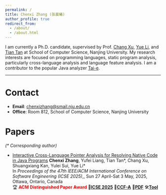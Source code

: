 ```yaml
---
permalink: /
title: Chenxi Zhang (张晨曦)
author_profile: true
redirect_from: 
  - /about/
  - /about.html
---
```


I am currently a Ph.D. candidate, supervised by Prof. [Chang Xu](https://cs.nju.edu.cn/changxu/), [Yue Li](https://cs.nju.edu.cn/yueli/), and [Tian Tan](https://cs.nju.edu.cn/tiantan/) at School of Computer Science, Nanjing University. My research interests are focused on programming languages, static program analysis, particularly cross-language analysis and language feature analysis. I am a contributor to the popular Java analyzer [Tai-e](https://github.com/pascal-lab/Tai-e).

---

Contact
===

- **Email**: chenxizhang@smail.nju.edu.cn
- **Office**: Room 812, School of Computer Science, Nanjing University

Papers
===

*(\* Corresponding author)*

- [Interactive Cross-Language Pointer Analysis for Resolving Native Code in Java Programs](/publications/icse2025.pdf)
  **Chenxi Zhang**, Yufei Liang, Tian Tan\*, Chang Xu, Shuangxiang Kan, Yulei Sui, Yue Li\*\
  In *Proceedings of the 47th IEEE/ACM International Conference on Software Engineering (ICSE 2025)*,, Sun 27 April-Sat 3 May, 2025, Ottawa, Ontario, Canada\
  🏆 **<font color="red">ACM Distinguished Paper Award</font>**
  📄[**ICSE 2025**](https://conf.researchr.org/home/icse-2025)
  🌟[**CCF-A**](https://www.ccf.org.cn/Academic_Evaluation/By_category/)
  📑[**PDF**](/publications/icse2025.pdf)
  🛠️[**Tool**](https://doi.org/10.5281/zenodo.14716380)
